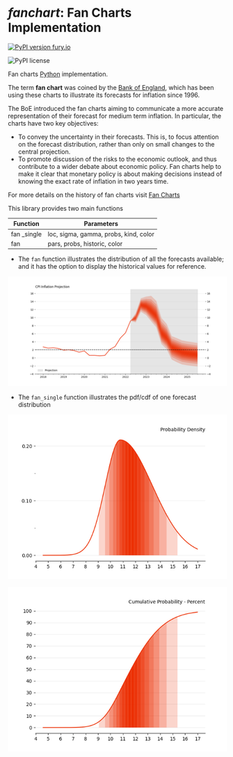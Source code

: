 # *fanchart*: Fan Charts Implementation


[![PyPI version fury.io](https://badge.fury.io/py/fanchart.svg)](https://pypi.python.org/pypi/fanchart/)

![PyPI license](https://img.shields.io/pypi/l/fanchart.svg)


Fan charts [Python](https://www.python.org/) implementation.


The term **fan chart** was coined by the [Bank of England](https://www.bankofengland.co.uk/), which has been
using these charts to illustrate its forecasts for inflation since 1996.

The BoE introduced the fan charts aiming to communicate a more accurate representation of their forecast for medium term inflation. In particular, the charts have two key objectives:

- To convey the uncertainty in their forecasts. This is, to focus attention on  the forecast distribution, rather than only on small changes to the central projection.
- To promote discussion of the risks to the economic outlook, and thus contribute to a wider debate about economic policy. Fan charts help to make it clear that monetary policy is about making decisions instead of knowing the exact rate of inflation in two years time.

For more details on the history of fan charts visit [Fan Charts](https://quantgirl.blog/fan-charts/)

This library provides two main functions

| Function    | Parameters                            |
|-------------|---------------------------------------|
| fan _single | loc, sigma, gamma, probs, kind, color |
| fan         | pars, probs, historic, color          |



- The `fan` function illustrates the distribution of all the forecasts available; and it has the option to display the historical values for reference.

![](https://raw.githubusercontent.com/quantgirluk/fanchart/master/images/fan_light.png)


- The `fan_single` function illustrates the pdf/cdf of one forecast distribution

![](https://raw.githubusercontent.com/quantgirluk/fanchart/master/images/single_light.png)

![](https://raw.githubusercontent.com/quantgirluk/fanchart/master/images/single_light_cdf.png)